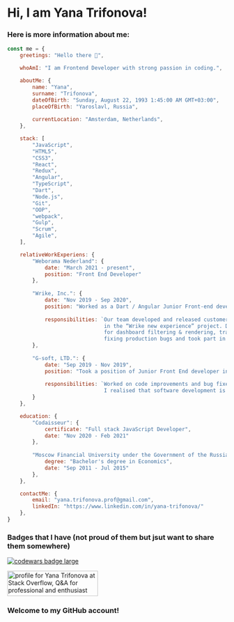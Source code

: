 <h1>Hi, I am Yana Trifonova!</h1>

<h3>Here is more information about me:</h3>

```javascript
const me = {
    greetings: "Hello there 👋",

    whoAmI: "I am Frontend Developer with strong passion in coding.",

    aboutMe: {
        name: "Yana",
        surname: "Trifonova",
        dateOfBirth: "Sunday, August 22, 1993 1:45:00 AM GMT+03:00",
        placeOfBirth: "Yaroslavl, Russia",
        
        currentLocation: "Amsterdam, Netherlands",
    },

    stack: [
        "JavaScript",
        "HTML5",
        "CSS3",
        "React",
        "Redux",
        "Angular",
        "TypeScript",
        "Dart",
        "Node.js",
        "Git",
        "OOP",
        "webpack",
        "Gulp",
        "Scrum",
        "Agile",
    ],

    relativeWorkExperiens: {
        "Weborama Nederland": {
            date: "March 2021 - present",
            position: "Front End Developer"
        },
        
        "Wrike, Inc.": {
            date: "Nov 2019 - Sep 2020",
            position: "Worked as a Dart / Angular Junior Front-end developer.",
            
            responsibilities: `Our team developed and released customer-facing features 
                               in the “Wrike new experience” project. Developed new components
                               for dashboard filtering & rendering, tracking, also worked on 
                               fixing production bugs and took part in architectural meetings.`
        },
        
        "G-soft, LTD.": {
            date: "Sep 2019 - Nov 2019",
            position: "Took a position of Junior Front End developer in full-time internship.",
            
            responsibilities: `Worked on code improvements and bug fixes. During internship 
                               I realised that software development is a new passion of mine.`
        }
    },

    education: {
        "Codaisseur": {
            certificate: "Full stack JavaScript Developer",
            date: "Nov 2020 - Feb 2021"
        },
        
        "Moscow Financial University under the Government of the Russian Federation": {
            degree: "Bachelor's degree in Economics",
            date: "Sep 2011 - Jul 2015"
        },
    },

    contactMe: {
        email: "yana.trifonova.prof@gmail.com",
        linkedIn: "https://www.linkedin.com/in/yana-trifonova/"
    },
}
```
<h3>Badges that I have (not proud of them but jsut want to share them somewhere)</h3>

  <a target="_blank" href="https://www.codewars.com/r/C6HkBg"><img src="https://www.codewars.com/users/yana_trifonova/badges/large" alt="codewars badge large" /></a>

  <a href="https://stackoverflow.com/users/15431899/yana-trifonova"><img src="https://stackoverflow.com/users/flair/15431899.png" width="208" height="58" alt="profile for Yana Trifonova at Stack Overflow, Q&amp;A for professional and enthusiast programmers" title="profile for Yana Trifonova at Stack Overflow, Q&amp;A for professional and enthusiast programmers"></a>

<h3>Welcome to my GitHub account!</h3>
